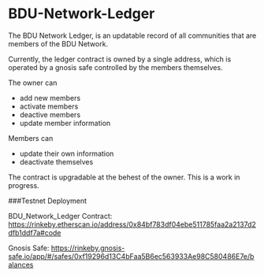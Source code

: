 # BDU-Network-Ledger
The BDU Network Ledger, is an updatable record of all communities that are members of the BDU Network.

Currently, the ledger contract is owned by a single address, which is operated by a gnosis safe controlled by the members themselves.

The owner can
  - add new members
  - activate members
  - deactive members
  - update member information

Members can
  - update their own information
  - deactivate themselves

The contract is upgradable at the behest of the owner. This is a work in progress.

###Testnet Deployment

BDU_Network_Ledger Contract:
https://rinkeby.etherscan.io/address/0x84bf783df04ebe511785faa2a2137d2dfb1ddf7a#code

Gnosis Safe:
https://rinkeby.gnosis-safe.io/app/#/safes/0xf19296d13C4bFaa5B6ec563933Ae98C580486E7e/balances

